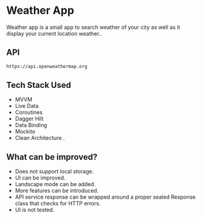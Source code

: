 # Weather App

Weather app is a small app to search weather of your city as well as it display your current
location weather..

## API

  ```bash
  https://api.openweathermap.org
  ```

## Tech Stack Used

* MVVM
* Live Data
* Coroutines
* Dagger Hilt
* Data Binding
* Mockito
* Clean Architecture
  .

## What can be improved?

* Does not support local storage.
* UI can be improved.
* Landscape mode can be added.
* More features can be introduced.
* API service response can be wrapped around a proper sealed Response class that checks for HTTP
  errors.
* UI is not tested.